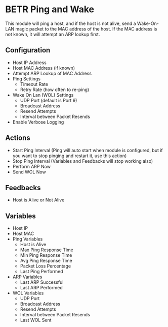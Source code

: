 # BETR Ping and Wake

This module will ping a host, and if the host is not alive, send a Wake-On-LAN magic packet to the MAC address of the host. If the MAC address is not known, it will attempt an ARP lookup first.

## Configuration

- Host IP Address
- Host MAC Address (if known)
- Attempt ARP Lookup of MAC Address
- Ping Settings
	- Timeout Rate
	- Retry Rate (how often to re-ping)
- Wake On Lan (WOL) Settings
	- UDP Port (default is Port 9)
	- Broadcast Address
	- Resend Attempts
	- Interval between Packet Resends
- Enable Verbose Logging

## Actions

- Start Ping Interval (Ping will auto start when module is configured, but if you want to stop pinging and restart it, use this action)
- Stop Ping Interval (Variables and Feedbacks will stop working also)
- Perform ARP Now
- Send WOL Now

## Feedbacks

- Host is Alive or Not Alive

## Variables

- Host IP
- Host MAC
- Ping Variables
	- Host is Alive
	- Max Ping Response Time
	- Min Ping Response Time
	- Avg Ping Response Time
	- Packet Loss Percentage
	- Last Ping Performed
- ARP Variables
	- Last ARP Successful
	- Last ARP Performed
- WOL Variables
	- UDP Port
	- Broadcast Address
	- Resend Attempts
	- Interval between Packet Resends
	- Last WOL Sent

